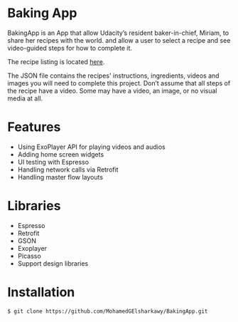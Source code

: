 # Baking App

BakingApp is an App that allow Udacity’s resident baker-in-chief, Miriam, to share her recipes with the world. and allow a user to select a recipe and see video-guided steps for how to complete it.

The recipe listing is located [here](https://d17h27t6h515a5.cloudfront.net/topher/2017/May/59121517_baking/baking.json).

The JSON file contains the recipes' instructions, ingredients, videos and images you will need to complete this project. Don’t assume that all steps of the recipe have a video. Some may have a video, an image, or no visual media at all.



# Features
- Using ExoPlayer API for playing videos and audios
- Adding home screen widgets
- UI testing with Espresso
- Handling network calls via Retrofit 
- Handling master flow layouts

# Libraries
- Espresso
- Retrofit
- GSON
- Exoplayer
- Picasso
- Support design libraries

# Installation
```
$ git clone https://github.com/MohamedGElsharkawy/BakingApp.git

```
